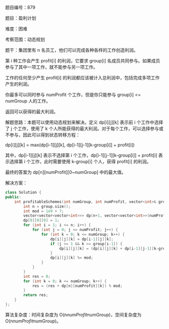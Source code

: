 题目编号：879

题目：盈利计划

难度：困难

考察范围：动态规划

题干：集团里有 n 名员工，他们可以完成各种各样的工作创造利润。

第 i 种工作会产生 profit[i] 的利润，它要求 group[i] 名成员共同参与。如果成员参与了其中一项工作，就不能参与另一项工作。

工作的任何至少产生 profit[i] 的利润都应该被计入总利润中，包括完成多项工作产生的利润。

你最多可以同时参与 numProfit 个工作，但是你只能参与 group[i] <= numGroup 人的工作。

返回可以获得的最大利润。

解题思路：本题可以使用动态规划来解决。定义 dp[i][j][k] 表示前 i 个工作中选择了 j 个工作，使用了 k 个人所能获得的最大利润。对于每个工作，可以选择参与或不参与，因此可以得到状态转移方程：

dp[i][j][k] = max(dp[i-1][j][k], dp[i-1][j-1][k-group[i]] + profit[i])

其中，dp[i-1][j][k] 表示不选择第 i 个工作，dp[i-1][j-1][k-group[i]] + profit[i] 表示选择第 i 个工作，此时需要使用 k-group[i] 个人，获得 profit[i] 的利润。

最终的答案为 dp[n][numProfit][0~numGroup] 中的最大值。

解决方案：

```cpp
class Solution {
public:
    int profitableSchemes(int numGroup, int numProfit, vector<int>& group, vector<int>& profit) {
        int n = group.size();
        int mod = 1e9 + 7;
        vector<vector<vector<int>>> dp(n+1, vector<vector<int>>(numProfit+1, vector<int>(numGroup+1, 0)));
        dp[0][0][0] = 1;
        for (int i = 1; i <= n; i++) {
            for (int j = 0; j <= numProfit; j++) {
                for (int k = 0; k <= numGroup; k++) {
                    dp[i][j][k] = dp[i-1][j][k];
                    if (j >= 1 && k >= group[i-1]) {
                        dp[i][j][k] = (dp[i][j][k] + dp[i-1][j-1][k-group[i-1]]) % mod;
                    }
                    dp[i][j][k] %= mod;
                }
            }
        }
        int res = 0;
        for (int k = 0; k <= numGroup; k++) {
            res = (res + dp[n][numProfit][k]) % mod;
        }
        return res;
    }
};
```

算法复杂度：时间复杂度为 O(n*numProfit*numGroup)，空间复杂度为 O(n*numProfit*numGroup)。